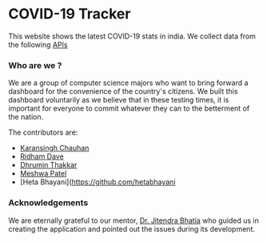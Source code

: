 # COVID-19 Tracker
This website shows the latest COVID-19 stats in india. We collect data from the following [APIs](https://github.com/amodm/api-covid19-in)

### Who are we ?
We are a group of computer science majors who want to bring forward a dashboard for the convenience of the country's citizens. We built this dashboard voluntarily as we believe that in these testing times, it is important for everyone to commit whatever they can to the betterment of the nation.

The contributors are:
* [Karansingh Chauhan](https://github.com/c2karansingh)
* [Ridham Dave](https://github.com/ridhamdave)
* [Dhrumin Thakkar](https://github.com/Dhruminthkk)
* [Meshwa Patel](https://github.com/patelmeshwa99)
* [Heta Bhayani](https://github.com/hetabhayani

### Acknowledgements
We are eternally grateful to our mentor, [Dr. Jitendra Bhatia](https://scholar.google.co.in/citations?user=TxfcKsEAAAAJ&hl=en&oi=ao) who guided us in creating the application and pointed out the issues during its development.
